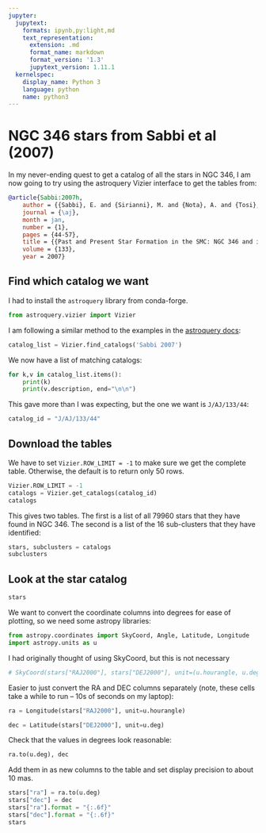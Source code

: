 ```yaml
---
jupyter:
  jupytext:
    formats: ipynb,py:light,md
    text_representation:
      extension: .md
      format_name: markdown
      format_version: '1.3'
      jupytext_version: 1.11.1
  kernelspec:
    display_name: Python 3
    language: python
    name: python3
---
```


# NGC 346 stars from Sabbi et al (2007)

In my never-ending quest to get a catalog of all the stars in NGC 346, I am now going to try using the astroquery Vizier interface to get the tables from: 

```bibtex
@article{Sabbi:2007h,
	author = {{Sabbi}, E. and {Sirianni}, M. and {Nota}, A. and {Tosi}, M. and {Gallagher}, J. and {Meixner}, M. and {Oey}, M.~S. and {Walterbos}, R. and {Pasquali}, A. and {Smith}, L.~J. and {Angeretti}, L.},
	journal = {\aj},
	month = jan,
	number = {1},
	pages = {44-57},
	title = {{Past and Present Star Formation in the SMC: NGC 346 and its Neighborhood}},
	volume = {133},
	year = 2007}

```


## Find which catalog we want

I had to install the `astroquery` library from conda-forge.

```python
from astroquery.vizier import Vizier
```

I am following a similar method to the examples in the [astroquery docs](https://astroquery.readthedocs.io/en/latest/vizier/vizier.html):

```python
catalog_list = Vizier.find_catalogs('Sabbi 2007')
```

We now have a list of matching catalogs:

```python
for k,v in catalog_list.items():
    print(k)
    print(v.description, end="\n\n")
```

This gave more than I was expecting, but the one we want is `J/AJ/133/44`:

```python
catalog_id = "J/AJ/133/44"
```

## Download the tables

We have to set `Vizier.ROW_LIMIT = -1` to make sure we get the complete table.  Otherwise, the default is to return only 50 rows.

```python
Vizier.ROW_LIMIT = -1
catalogs = Vizier.get_catalogs(catalog_id)
catalogs
```

This gives two tables.  The first is a list of all 79960 stars that they have found in NGC 346.  The second is a list of the 16 sub-clusters that they have identified:

```python
stars, subclusters = catalogs
subclusters
```

## Look at the star catalog

```python
stars
```

We want to convert the coordinate columns into degrees for ease of plotting, so we need some astropy libraries:

```python
from astropy.coordinates import SkyCoord, Angle, Latitude, Longitude
import astropy.units as u
```

I had originally thought of using SkyCoord, but this is not necessary

```python
# SkyCoord(stars["RAJ2000"], stars["DEJ2000"], unit=(u.hourangle, u.deg))
```

Easier to just convert the RA and DEC columns separately (note, these cells take a while to run – 10s of seconds on my laptop):

```python
ra = Longitude(stars["RAJ2000"], unit=u.hourangle)
```

```python
dec = Latitude(stars["DEJ2000"], unit=u.deg)
```

Check that the values in degrees look reasonable:

```python
ra.to(u.deg), dec
```

Add them in as new columns to the table and set display precision to about 10 mas. 

```python
stars["ra"] = ra.to(u.deg)
stars["dec"] = dec
stars["ra"].format = "{:.6f}"
stars["dec"].format = "{:.6f}"
stars
```

```python

```
